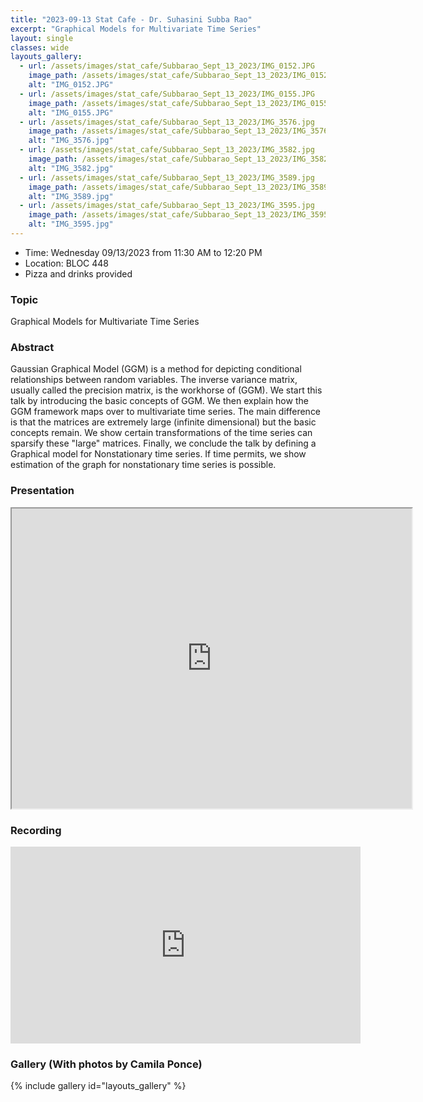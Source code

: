 ```yaml
---
title: "2023-09-13 Stat Cafe - Dr. Suhasini Subba Rao"
excerpt: "Graphical Models for Multivariate Time Series"
layout: single
classes: wide
layouts_gallery:
  - url: /assets/images/stat_cafe/Subbarao_Sept_13_2023/IMG_0152.JPG
    image_path: /assets/images/stat_cafe/Subbarao_Sept_13_2023/IMG_0152.JPG
    alt: "IMG_0152.JPG"
  - url: /assets/images/stat_cafe/Subbarao_Sept_13_2023/IMG_0155.JPG
    image_path: /assets/images/stat_cafe/Subbarao_Sept_13_2023/IMG_0155.JPG
    alt: "IMG_0155.JPG"
  - url: /assets/images/stat_cafe/Subbarao_Sept_13_2023/IMG_3576.jpg
    image_path: /assets/images/stat_cafe/Subbarao_Sept_13_2023/IMG_3576.jpg
    alt: "IMG_3576.jpg"
  - url: /assets/images/stat_cafe/Subbarao_Sept_13_2023/IMG_3582.jpg
    image_path: /assets/images/stat_cafe/Subbarao_Sept_13_2023/IMG_3582.jpg
    alt: "IMG_3582.jpg"
  - url: /assets/images/stat_cafe/Subbarao_Sept_13_2023/IMG_3589.jpg
    image_path: /assets/images/stat_cafe/Subbarao_Sept_13_2023/IMG_3589.jpg
    alt: "IMG_3589.jpg"
  - url: /assets/images/stat_cafe/Subbarao_Sept_13_2023/IMG_3595.jpg
    image_path: /assets/images/stat_cafe/Subbarao_Sept_13_2023/IMG_3595.jpg
    alt: "IMG_3595.jpg"
---
```


- Time: Wednesday 09/13/2023 from 11:30 AM to 12:20 PM
- Location: BLOC 448
- Pizza and drinks provided
<!-- - [Presentation]({{ "/assets/files/stat_cafe/Subbarao_Sept_13_2023/Graphical-Models-TimeSeries.pdf" | relative_url }})
- [Recording](https://www.youtube.com/watch?v=ZyEmTcC3w-s) -->


### Topic

Graphical Models for Multivariate Time Series

### Abstract

Gaussian Graphical Model (GGM) is a method for depicting conditional relationships between random variables. The inverse variance matrix, usually called the precision matrix, is the workhorse of (GGM). We start this talk by introducing the basic concepts of GGM. We then explain how the GGM framework maps over to multivariate time series. The main difference is that the matrices are extremely large (infinite dimensional) but the basic concepts remain. We show certain transformations of the time series can sparsify these "large" matrices. Finally, we conclude the talk by defining a Graphical model for Nonstationary time series. If time permits, we show estimation of the graph for nonstationary time series is possible.

### Presentation
<iframe src="https://drive.google.com/file/d/168vPevAc1_KIvygfudoVy4RWOKBEBo9P/preview" width="640" height="480" allow="autoplay"></iframe>

### Recording
<iframe width="560" height="315" src="https://www.youtube.com/embed/ZyEmTcC3w-s?si=1SjsCP5QpxE9bQrN" title="YouTube video player" frameborder="0" allow="accelerometer; autoplay; clipboard-write; encrypted-media; gyroscope; picture-in-picture; web-share" allowfullscreen></iframe>

### Gallery (With photos by Camila Ponce)

{% include gallery id="layouts_gallery" %}
